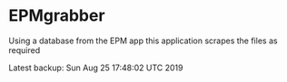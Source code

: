 # EPMgrabber
Using a database from the EPM app this application scrapes the files as required


Latest backup: Sun Aug 25 17:48:02 UTC 2019
